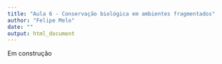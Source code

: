 ```yaml
---
title: "Aula 6 - Conservação biológica em ambientes fragmentados"
author: "Felipe Melo"
date: ""
output: html_document
---
```


Em construção

